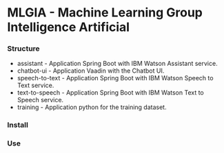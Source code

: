 # MLGIA - Machine Learning Group Intelligence Artificial

### Structure
- assistant - Application Spring Boot with IBM Watson Assistant service.
- chatbot-ui - Application Vaadin with the Chatbot UI.
- speech-to-text - Application Spring Boot with IBM Watson Speech to Text service.
- text-to-speech - Application Spring Boot with IBM Watson Text to Speech service.
- training - Application python for the training dataset.

### Install

### Use